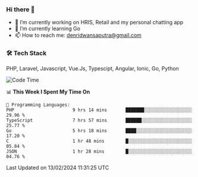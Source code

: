 ### Hi there 👋

- 🔭 I’m currently working on HRIS, Retail and my personal chatting app
- 🌱 I’m currently learning Go
- 📫 How to reach me: denridwansaputra@gmail.com


### 🛠 Tech Stack
PHP, Laravel, Javascript, Vue.Js, Typescipt, Angular, Ionic, Go, Python


<!--START_SECTION:waka-->
![Code Time](http://img.shields.io/badge/Code%20Time-4%2C234%20hrs%2053%20mins-blue)

📊 **This Week I Spent My Time On** 

```text
💬 Programming Languages: 
PHP                      9 hrs 14 mins       ███████░░░░░░░░░░░░░░░░░░   29.96 % 
TypeScript               7 hrs 57 mins       ██████░░░░░░░░░░░░░░░░░░░   25.77 % 
Go                       5 hrs 18 mins       ████░░░░░░░░░░░░░░░░░░░░░   17.20 % 
C                        1 hr 48 mins        █░░░░░░░░░░░░░░░░░░░░░░░░   05.84 % 
JSON                     1 hr 28 mins        █░░░░░░░░░░░░░░░░░░░░░░░░   04.76 % 
```


 Last Updated on 13/02/2024 11:31:25 UTC
<!--END_SECTION:waka-->
